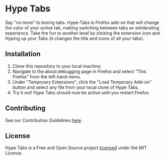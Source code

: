 # Hype Tabs

Say "no more" to boring tabs. Hype-Tabs is Firefox add-on that will change the color of your active tab, making switching between tabs an exhilerating experience. Take the fun to another level by clicking the extension icon and Hyping up your Tabs (it changes the title and icons of all your tabs).

## Installation
1. Clone this repository to your local machine.
2. Navigate to the about:debugging page in Firefox and select "This Firefox" from the left-hand menu.
3. Under "Temporary Extensions", click the "Load Temporary Add-on" button and select any file from your local clone of Hype Tabs.
4. Try it out! Hype Tabs should now be active until you restart Firefox.

## Contributing
See our Contribution Guidelines [here](https://github.com/ossd-s23/Hype-Tabs/blob/main/CONTRIBUTING.md).

## License
Hype Tabs is a Free and Open Source project [licensed](https://github.com/ossd-s23/Hype-Tabs/blob/main/LICENSE) under the MIT License.
